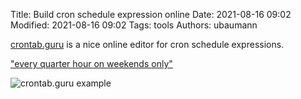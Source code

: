 Title: Build cron schedule expression online
Date: 2021-08-16 09:02
Modified: 2021-08-16 09:02
Tags: tools
Authors: ubaumann


[crontab.guru](https://crontab.guru) is a nice online editor for cron schedule expressions.

["every quarter hour on weekends only"](https://crontab.guru/#*/15_*_*_*_6,0)

![crontab.guru example]({static}/images/202108_crontab.jpg)